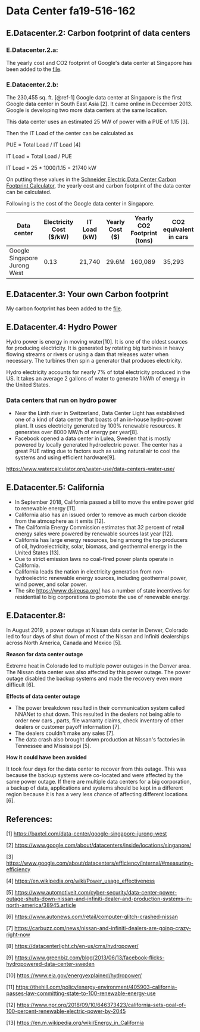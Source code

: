 # Data Center fa19-516-162

## E.Datacenter.2: Carbon footprint of data centers

### E.Datacenter.2.a:

The yearly cost and CO2 footprint of Google's data center at Singapore has been
added to the [file](https://docs.google.com/spreadsheets/d/1gh869zfjA4sVxL8-ga0af2_HLTTuOoD1IReuRSrbq4I/edit#gid=0).

### E.Datacenter.2.b:

The 230,455 sq. ft. [@ref-1] Google data center at Singapore is the first Google
data center in South East Asia [2]. It came online in December 2013. Google is
developing two more data centers at the same location.

This data center uses an estimated 25 MW of power with a PUE of 1.15 [3].

Then the IT Load of the center can be calculated as 

PUE = Total Load / IT Load [4]

IT Load = Total Load / PUE

IT Load = 25 * 1000/1.15 =  21740 kW

On putting these values in the [Schneider Electric Data Center Carbon
Footprint Calculator](https://www.schneider-electric.com/en/work/solutions/system/s1/data-center-and-network-systems/trade-off-tools/data-center-carbon-footprint-comparison-calculator/), the yearly cost and carbon footprint of
 the data center can be calculated.
 
 Following is the cost of the Google data center in Singapore.

| Data center |	Electricity Cost ($/kW) |	IT Load (kW) |	Yearly Cost ($) | Yearly CO2 Footprint (tons) |	CO2 equivalent in cars |
| --- | --- | --- | --- | --- | --- |
| Google Singapore Jurong West | 0.13 |	21,740 |	29.6M |	160,089 |	35,293 |


## E.Datacenter.3: Your own Carbon footprint

My carbon footprint has been added to the
[file](https://docs.google.com/spreadsheets/d/1gh869zfjA4sVxL8-ga0af2_HLTTuOoD1IReuRSrbq4I/edit#gid=314181983).

## E.Datacenter.4: Hydro Power

Hydro power is energy in moving water[10]. It is one of the oldest sources for
producing electricity. It is generated by rotating big turbines in heavy flowing
streams or rivers or using a dam that releases water when necessary. The
turbines then spin a generator that produces electricity.

Hydro electricity accounts for nearly 7% of total electricity produced in the
US. It takes an average 2 gallons of water to generate 1 kWh of energy in the
United States.

### Data centers that run on hydro power

* Near the Linth river in Switzerland, Data Center Light has established one of 
a kind of data center that boasts of an in-house hydro-power plant. It uses
electricity generated by 100% renewable resources. It generates over 8000 MW/h
of energy per year[8].
* Facebook opened a data center in Lulea, Sweden that is mostly powered by 
locally generated hydroelectric power. The center has a great PUE rating due to 
factors such as using natural air to cool the systems and using efficient 
hardware[9].

<https://www.watercalculator.org/water-use/data-centers-water-use/>

## E.Datacenter.5: California

* In September 2018, California passed a bill to move the entire power grid to
renewable energy [11]. 
* California also has an issued order to remove as much carbon dioxide from the 
atmosphere as it emits [12].
* The California Energy Commission estimates that 32 percent of retail energy
sales were powered by renewable sources last year [12]. 
* California has large energy resources, being among the top producers of oil,
hydroelectricity, solar, biomass, and geothermal energy in the United States
[13].
* Due to strict emission laws no coal-fired power plants operate in California. 
* California leads the nation in electricity generation from non-hydroelectric
renewable energy sources, including geothermal power, wind power, and solar
power.
* The site <https://www.dsireusa.org/> has a number of state incentives for 
residential to big corporations to promote the use of renewable energy.

## E.Datacenter.8:

In August 2019, a power outage at Nissan data center in Denver, Colorado led
to four days of shut down of most of the Nissan and Infiniti dealerships
across North America, Canada and Mexico [5].

**Reason for data center outage** 

Extreme heat in Colorado led to multiple
power outages in the Denver area. The Nissan data center was also affected
by this power outage. The power outage disabled the backup systems and made
the recovery even more difficult [6].
  
**Effects of data center outage**

* The power breakdown resulted in their communication system called NNANet to
shut down. This resulted in the dealers not being able to order new cars
, parts, file warranty claims, check inventory of other dealers or customer
payoff information [7].
* The dealers couldn't make any sales [7].
* The data crash also brought down production at Nissan's factories in
Tennessee and Mississippi [5].

**How it could have been avoided**

It took four days for the data center to recover from this outage. This was
because the backup systems were co-located and were affected by the same power
outage. If there are multiple data centers for a big corporation, a backup of
data, applications and systems should be kept in a different region because
it is has a very less chance of affecting different locations [6].

## References:

[1] <https://baxtel.com/data-center/google-singapore-jurong-west>

[2] <https://www.google.com/about/datacenters/inside/locations/singapore/>

[3] <https://www.google.com/about/datacenters/efficiency/internal/#measuring-efficiency>

[4] <https://en.wikipedia.org/wiki/Power_usage_effectiveness>

[5] <https://www.automotiveit.com/cyber-security/data-center-power-outage-shuts-down-nissan-and-infiniti-dealer-and-production-systems-in-north-america/38945.article>

[6] <https://www.autonews.com/retail/computer-glitch-crashed-nissan>

[7] <https://carbuzz.com/news/nissan-and-infiniti-dealers-are-going-crazy-right-now>

[8] <https://datacenterlight.ch/en-us/cms/hydropower/>

[9] <https://www.greenbiz.com/blog/2013/06/13/facebook-flicks-hydropowered-data-center-sweden>

[10] <https://www.eia.gov/energyexplained/hydropower/> 

[11] <https://thehill.com/policy/energy-environment/405903-california-passes-law-committing-state-to-100-renewable-energy-use>

[12] <https://www.npr.org/2018/09/10/646373423/california-sets-goal-of-100-percent-renewable-electric-power-by-2045>

[13] <https://en.m.wikipedia.org/wiki/Energy_in_California>